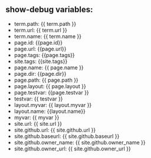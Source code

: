 ## show-debug variables:
  - term.path: {{ term.path }}
  - term.url: {{ term.url }}
  - term.name: {{ term.name }}
  - page.id: {{page.id}}
  - page.url: {{page.url}}
  - page.tags: {{page.tags}}
  - site.tags: {{site.tags}}
  - page.name: {{ page.name }}
  - page.dir: {{page.dir}}
  - page.path: {{ page.path }}
  - page.layout: {{ page.layout }}
  - page.testvar: {{page.testvar }}
  - testvar: {{ testvar }}
  - layout.myvar: {{ layout.myvar }}
  - layout.name: {{layout.name}}
  - myvar: {{ myvar }}
  - site.url: {{ site.url }}
  - site.github.url: {{ site.github.url }}
  - site.github.baseurl: {{ site.github.baseurl }}
  - site.github.owner_name: {{ site.github.owner_name }}
  - site.github.owner_url: {{ site.github.owner_url }}
